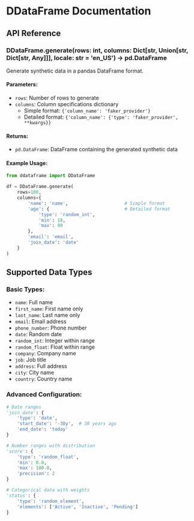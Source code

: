 # DDataFrame Documentation

## API Reference

### DDataFrame.generate(rows: int, columns: Dict[str, Union[str, Dict[str, Any]]], locale: str = 'en_US') -> pd.DataFrame

Generate synthetic data in a pandas DataFrame format.

#### Parameters:
- `rows`: Number of rows to generate
- `columns`: Column specifications dictionary
  - Simple format: `{'column_name': 'faker_provider'}`
  - Detailed format: `{'column_name': {'type': 'faker_provider', **kwargs}}`

#### Returns:
- `pd.DataFrame`: DataFrame containing the generated synthetic data

#### Example Usage:
```python
from ddataframe import DDataFrame

df = DDataFrame.generate(
    rows=100,
    columns={
        'name': 'name',                     # Simple format
        'age': {                            # Detailed format
            'type': 'random_int',
            'min': 18,
            'max': 90
        },
        'email': 'email',
        'join_date': 'date'
    }
)
```

## Supported Data Types

### Basic Types:
- `name`: Full name
- `first_name`: First name only
- `last_name`: Last name only
- `email`: Email address
- `phone_number`: Phone number
- `date`: Random date
- `random_int`: Integer within range
- `random_float`: Float within range
- `company`: Company name
- `job`: Job title
- `address`: Full address
- `city`: City name
- `country`: Country name

### Advanced Configuration:
```python
# Date ranges
'join_date': {
    'type': 'date',
    'start_date': '-30y',  # 30 years ago
    'end_date': 'today'
}

# Number ranges with distribution
'score': {
    'type': 'random_float',
    'min': 0.0,
    'max': 100.0,
    'precision': 2
}

# Categorical data with weights
'status': {
    'type': 'random_element',
    'elements': ['Active', 'Inactive', 'Pending']
}
